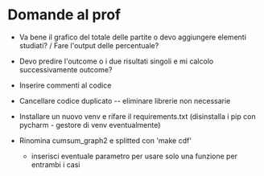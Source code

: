 # Domande al prof

- Va bene il grafico del totale delle partite o devo aggiungere elementi studiati? / Fare l'output delle percentuale?
- Devo predire l'outcome o i due risultati singoli e mi calcolo successivamente outcome?


- Inserire commenti al codice
- Cancellare codice duplicato -- eliminare librerie non necessarie
- Installare un nuovo venv e rifare il requirements.txt (disinstalla i pip con pycharm - gestore di venv eventualmente)
- Rinomina cumsum_graph2 e splitted con 'make cdf'
    - inserisci eventuale parametro per usare solo una funzione per entrambi i casi